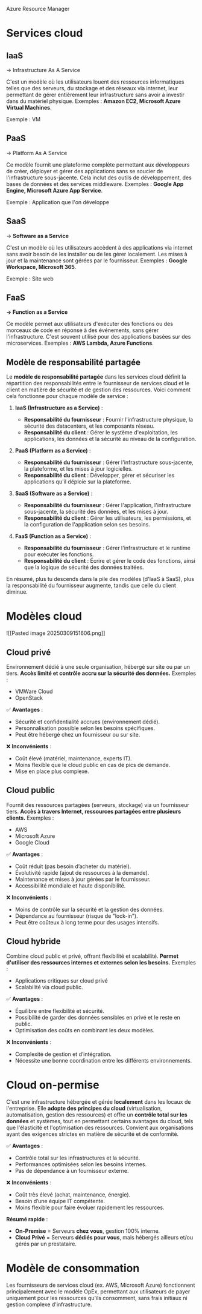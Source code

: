  Azure Resource Manager
 # Services cloud
## IaaS
-> Infrastructure As A Service

C'est un modèle où les utilisateurs louent des ressources informatiques telles que des serveurs, du stockage et des réseaux via internet, leur permettant de gérer entièrement leur infrastructure sans avoir à investir dans du matériel physique. Exemples : **Amazon EC2, Microsoft Azure Virtual Machines**.

Exemple : VM

## PaaS
-> Platform As A Service

Ce modèle fournit une plateforme complète permettant aux développeurs de créer, déployer et gérer des applications sans se soucier de l'infrastructure sous-jacente. Cela inclut des outils de développement, des bases de données et des services middleware. Exemples : **Google App Engine, Microsoft Azure App Service**.

Exemple : Application que l'on développe

## SaaS
-> **Software as a Service**

C'est un modèle où les utilisateurs accèdent à des applications via internet sans avoir besoin de les installer ou de les gérer localement. Les mises à jour et la maintenance sont gérées par le fournisseur. Exemples : **Google Workspace, Microsoft 365**.

Exemple : Site web

## FaaS
**-> Function as a Service**

Ce modèle permet aux utilisateurs d'exécuter des fonctions ou des morceaux de code en réponse à des événements, sans gérer l'infrastructure. C'est souvent utilisé pour des applications basées sur des microservices. Exemples : **AWS Lambda, Azure Functions**.

## Modèle de responsabilité partagée
Le **modèle de responsabilité partagée** dans les services cloud définit la répartition des responsabilités entre le fournisseur de services cloud et le client en matière de sécurité et de gestion des ressources. Voici comment cela fonctionne pour chaque modèle de service :

1. **IaaS (Infrastructure as a Service)** :
    
    - **Responsabilité du fournisseur** : Fournir l'infrastructure physique, la sécurité des datacenters, et les composants réseau.
    - **Responsabilité du client** : Gérer le système d'exploitation, les applications, les données et la sécurité au niveau de la configuration.
2. **PaaS (Platform as a Service)** :
    
    - **Responsabilité du fournisseur** : Gérer l'infrastructure sous-jacente, la plateforme, et les mises à jour logicielles.
    - **Responsabilité du client** : Développer, gérer et sécuriser les applications qu'il déploie sur la plateforme.
3. **SaaS (Software as a Service)** :
    
    - **Responsabilité du fournisseur** : Gérer l'application, l'infrastructure sous-jacente, la sécurité des données, et les mises à jour.
    - **Responsabilité du client** : Gérer les utilisateurs, les permissions, et la configuration de l'application selon ses besoins.
4. **FaaS (Function as a Service)** :
    
    - **Responsabilité du fournisseur** : Gérer l'infrastructure et le runtime pour exécuter les fonctions.
    - **Responsabilité du client** : Écrire et gérer le code des fonctions, ainsi que la logique de sécurité des données traitées.

En résumé, plus tu descends dans la pile des modèles (d'IaaS à SaaS), plus la responsabilité du fournisseur augmente, tandis que celle du client diminue.

# Modèles cloud

![[Pasted image 20250309151606.png]]

## Cloud privé
Environnement dédié à une seule organisation, hébergé sur site ou par un tiers. **Accès limité et contrôle accru sur la sécurité des données.** 
Exemples : 
- VMWare Cloud 
- OpenStack

✅ **Avantages** :

- Sécurité et confidentialité accrues (environnement dédié).
- Personnalisation possible selon les besoins spécifiques.
- Peut être hébergé chez un fournisseur ou sur site.

❌ **Inconvénients** :

- Coût élevé (matériel, maintenance, experts IT).
- Moins flexible que le cloud public en cas de pics de demande.
- Mise en place plus complexe.
## Cloud public
Fournit des ressources partagées (serveurs, stockage) via un fournisseur tiers. **Accès à travers Internet, ressources partagées entre plusieurs clients.**
Exemples : 
- AWS
- Microsoft Azure
- Google Cloud

✅ **Avantages** :

- Coût réduit (pas besoin d’acheter du matériel).
- Évolutivité rapide (ajout de ressources à la demande).
- Maintenance et mises à jour gérées par le fournisseur.
- Accessibilité mondiale et haute disponibilité.

❌ **Inconvénients** :

- Moins de contrôle sur la sécurité et la gestion des données.
- Dépendance au fournisseur (risque de "lock-in").
- Peut être coûteux à long terme pour des usages intensifs.
## Cloud hybride
Combine cloud public et privé, offrant flexibilité et scalabilité. **Permet d'utiliser des ressources internes et externes selon les besoins.**
Exemples : 
- Applications critiques sur cloud privé
- Scalabilité via cloud public.

✅ **Avantages** :

- Équilibre entre flexibilité et sécurité.
- Possibilité de garder des données sensibles en privé et le reste en public.
- Optimisation des coûts en combinant les deux modèles.

❌ **Inconvénients** :

- Complexité de gestion et d’intégration.
- Nécessite une bonne coordination entre les différents environnements.
# Cloud on-permise
C'est une infrastructure hébergée et gérée **localement** dans les locaux de l'entreprise. Elle **adopte des principes du cloud** (virtualisation, automatisation, gestion des ressources) et offre un **contrôle total sur les données** et systèmes, tout en permettant certains avantages du cloud, tels que l'élasticité et l'optimisation des ressources. Convient aux organisations ayant des exigences strictes en matière de sécurité et de conformité.

✅ **Avantages** :

- Contrôle total sur les infrastructures et la sécurité.
- Performances optimisées selon les besoins internes.
- Pas de dépendance à un fournisseur externe.

❌ **Inconvénients** :

- Coût très élevé (achat, maintenance, énergie).
- Besoin d’une équipe IT compétente.
- Moins flexible pour faire évoluer rapidement les ressources.

**Résumé rapide** :

- **On-Premise** = Serveurs **chez vous**, gestion 100% interne.
- **Cloud Privé** = Serveurs **dédiés pour vous**, mais hébergés ailleurs et/ou gérés par un prestataire.

# Modèle de consommation
Les fournisseurs de services cloud (ex. AWS, Microsoft Azure) fonctionnent principalement avec le modèle OpEx, permettant aux utilisateurs de payer uniquement pour les ressources qu'ils consomment, sans frais initiaux ni gestion complexe d'infrastructure.